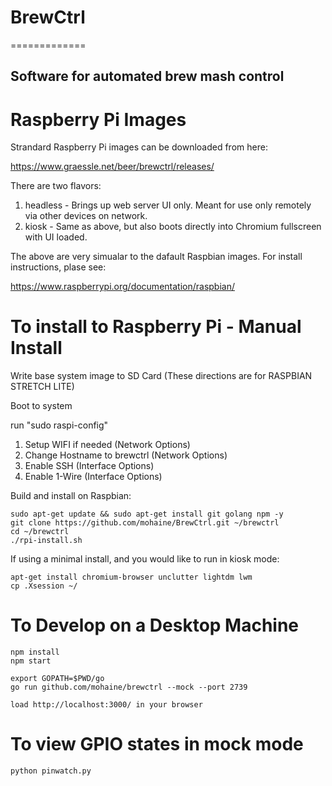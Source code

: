 # BrewCtrl
=============

Software for automated brew mash control
-------------

# Raspberry Pi Images

Strandard Raspberry Pi images can be downloaded from here:

https://www.graessle.net/beer/brewctrl/releases/

There are two flavors:

1) headless - Brings up web server UI only.  Meant for use only remotely via other devices on network.
2) kiosk - Same as above, but also boots directly into Chromium fullscreen with UI loaded.

The above are very simualar to the dafault Raspbian images.  For install instructions, plase see:

https://www.raspberrypi.org/documentation/raspbian/


# To install to Raspberry Pi - Manual Install

Write base system image to SD Card (These directions are for RASPBIAN STRETCH LITE)

Boot to system

run  "sudo raspi-config"
   1) Setup WIFI if needed (Network Options)
   2) Change Hostname to brewctrl (Network Options)
   3) Enable SSH (Interface Options)
   4) Enable 1-Wire (Interface Options)


Build and install on Raspbian:

    sudo apt-get update && sudo apt-get install git golang npm -y
    git clone https://github.com/mohaine/BrewCtrl.git ~/brewctrl
    cd ~/brewctrl
    ./rpi-install.sh

If using a minimal install, and you would like to run in kiosk mode:

    apt-get install chromium-browser unclutter lightdm lwm
    cp .Xsession ~/



# To Develop on a Desktop Machine
    
    npm install
    npm start
    
    export GOPATH=$PWD/go
    go run github.com/mohaine/brewctrl --mock --port 2739

    load http://localhost:3000/ in your browser

# To view GPIO states in mock mode  

    python pinwatch.py 

